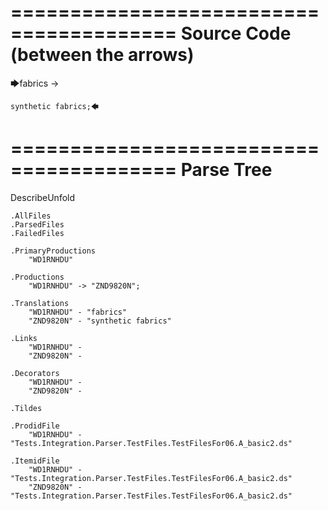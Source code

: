 ========================================
Source Code (between the arrows)
========================================

🡆fabrics -> 
	
	synthetic fabrics;🡄

========================================
Parse Tree
========================================
DescribeUnfold

    .AllFiles
    .ParsedFiles
    .FailedFiles

    .PrimaryProductions
        "WD1RNHDU" 

    .Productions
        "WD1RNHDU" -> "ZND9820N";

    .Translations
        "WD1RNHDU" - "fabrics"
        "ZND9820N" - "synthetic fabrics"

    .Links
        "WD1RNHDU" - 
        "ZND9820N" - 

    .Decorators
        "WD1RNHDU" - 
        "ZND9820N" - 

    .Tildes

    .ProdidFile
        "WD1RNHDU" - "Tests.Integration.Parser.TestFiles.TestFilesFor06.A_basic2.ds"

    .ItemidFile
        "WD1RNHDU" - "Tests.Integration.Parser.TestFiles.TestFilesFor06.A_basic2.ds"
        "ZND9820N" - "Tests.Integration.Parser.TestFiles.TestFilesFor06.A_basic2.ds"

